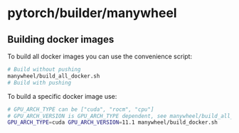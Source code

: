 # pytorch/builder/manywheel

## Building docker images

To build all docker images you can use the convenience script:

```bash
# Build without pushing
manywheel/build_all_docker.sh
# Build with pushing
```

To build a specific docker image use:
```bash
# GPU_ARCH_TYPE can be ["cuda", "rocm", "cpu"]
# GPU_ARCH_VERSION is GPU_ARCH_TYPE dependent, see manywheel/build_all_docker.sh for examples
GPU_ARCH_TYPE=cuda GPU_ARCH_VERSION=11.1 manywheel/build_docker.sh
```
